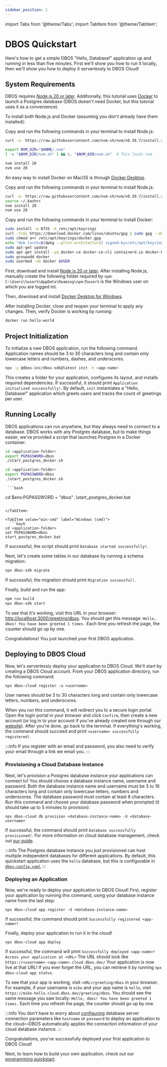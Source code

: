 ```yaml
---
sidebar_position: 1
---
```


import Tabs from '@theme/Tabs';
import TabItem from '@theme/TabItem';

# DBOS Quickstart

Here's how to get a simple DBOS "Hello, Database!" application up and running in less than five minutes.
First we'll show you how to run it locally, then we'll show you how to deploy it serverlessly to DBOS Cloud!

## System Requirements

DBOS requires [Node.js 20 or later](https://nodejs.org/en).
Additionally, this tutorial uses [Docker](https://www.docker.com/) to launch a Postgres database (DBOS doesn't need Docker, but this tutorial uses it as a convenience).

To install both Node.js and Docker (assuming you don't already have them installed):

<Tabs groupId="operating-systems">
  <TabItem value="mac" label="macOS">
	  
Copy and run the following commands in your terminal to install Node.js:

   ```bash
curl -o- https://raw.githubusercontent.com/nvm-sh/nvm/v0.39.7/install.sh | bash

export NVM_DIR="$HOME/.nvm"
[ -s "$NVM_DIR/nvm.sh" ] && \. "$NVM_DIR/nvm.sh"  # This loads nvm

nvm install 20
nvm use 20
   ```

   An easy way to install Docker on MacOS is through [Docker Desktop](https://docs.docker.com/desktop/install/mac-install/).
   
  </TabItem>
  <TabItem value="ubuntu" label="Ubuntu">
	  
  Copy and run the following commands in your terminal to install Node.js:
  
   ```bash
curl -o- https://raw.githubusercontent.com/nvm-sh/nvm/v0.39.7/install.sh | bash
source ~/.bashrc
nvm install 20
nvm use 20
   ```

  Copy and run the following commands in your terminal to install Docker:
  
   ```bash
sudo install -m 0755 -d /etc/apt/keyrings
curl -fsSL https://download.docker.com/linux/ubuntu/gpg | sudo gpg --dearmor -o /etc/apt/keyrings/docker.gpg
sudo chmod a+r /etc/apt/keyrings/docker.gpg
echo "deb [arch=$(dpkg --print-architecture) signed-by=/etc/apt/keyrings/docker.gpg] https://download.docker.com/linux/ubuntu $(. /etc/os-release && echo "$VERSION_CODENAME") stable" | sudo tee /etc/apt/sources.list.d/docker.list > /dev/null
sudo apt-get update
sudo apt-get install -yq docker-ce docker-ce-cli containerd.io docker-buildx-plugin docker-compose-plugin
sudo groupadd docker
sudo usermod -aG docker $USER
   ```

  </TabItem>
  <TabItem value="win-ps" label="Windows">

   First, download and install [Node.js 20 or later](https://nodejs.org/en).
   After installing Node.js, manually create the following folder required by `npm`: `C:\Users\%user%\AppData\Roaming\npm`
   (`%user%` is the Windows user on which you are logged in).

   Then, download and install [Docker Desktop for Windows](https://docs.docker.com/desktop/install/windows-install/).
  </TabItem>
   
</Tabs>

After installing Docker, close and reopen your terminal to apply any changes. Then, verify Docker is working by running:

   ```bash
docker run hello-world
   ```

## Project Initialization

To initialize a new DBOS application, run the following command.
Application names should be 3 to 30 characters long and contain only lowercase letters and numbers, dashes, and underscores.

   ```bash
npx -y @dbos-inc/dbos-sdk@latest init -n <app-name>
   ```

This creates a folder for your application, configures its layout, and installs required dependencies.
If successful, it should print `Application initialized successfully!`.
By default, `init` instantiates a "Hello, Database!" application which greets users and tracks the count of greetings per user.

## Running Locally

DBOS applications can run anywhere, but they always need to connect to a database.
DBOS works with any Postgres database, but to make things easier, we've provided a script that launches Postgres in a Docker container:

<Tabs groupId="operating-systems">
  <TabItem value="mac" label="macOS">
	  
   ```bash
cd <application-folder>
export PGPASSWORD=dbos
./start_postgres_docker.sh
   ```
  </TabItem>
    <TabItem value="ubuntu" label="Ubuntu">
	    
   ```bash
cd <application-folder>
export PGPASSWORD=dbos
./start_postgres_docker.sh
   ```
  </TabItem>
  
  <TabItem value="win-ps" label="Windows (PowerShell)">
  
     ```bash
cd <application-folder>
$env:PGPASSWORD = "dbos"
.\start_postgres_docker.bat
   ```
  
  </TabItem>
  
  <TabItem value="win-cmd" label="Windows (cmd)">
     ```bash
cd <application-folder>
set PGPASSWORD=dbos
start_postgres_docker.bat
   ```
  
  </TabItem>
</Tabs>

If successful, the script should print `Database started successfully!`.

Next, let's create some tables in our database by running a schema migration:

   ```bash
npx dbos-sdk migrate
   ```

If successful, the migration should print `Migration successful!`.

Finally, build and run the app:

   ```bash
npm run build
npx dbos-sdk start
   ```

To see that it's working, visit this URL in your browser: [http://localhost:3000/greeting/dbos](http://localhost:3000/greeting/dbos).  You should get this message: `Hello, dbos! You have been greeted 1 times.` Each time you refresh the page, the counter should go up by one.

Congratulations!  You just launched your first DBOS application.

## Deploying to DBOS Cloud

Now, let's serverlessly deploy your application to DBOS Cloud.
We'll start by creating a DBOS Cloud account.
From your DBOS application directory, run the following command:

```
npx dbos-cloud register -u <username>
```

User names should be 3 to 30 characters long and contain only lowercase letters, numbers, and underscores.

When you run this command, it will redirect you to a secure login portal.
Open the login portal in your browser and click `Confirm`, then create a new account (or log in to your account if you've already created one through our [website](https://dbos.dev)).
After you're done, go back to the terminal.
If everything's working, the command should succeed and print `<username> successfully registered!`.

:::info
If you register with an email and password, you also need to verify your email through a link we email you.
:::

### Provisioning a Cloud Database Instance

Next, let's provision a Postgres database instance your applications can connect to!
You should choose a database instance name, username and password.
Both the database instance name and username must be 3 to 16 characters long and contain only lowercase letters, numbers and underscores.
The database password must contain at least 8 characters.
Run this command and choose your database password when prompted (it should take up to 5 minutes to provision):

```
npx dbos-cloud db provision <database-instance-name> -U <database-username>
```

If successful, the command should print `Database successfully provisioned!`.
For more information on cloud database management, check out [our guide](../cloud-tutorials/database-management.md).

:::info
The Postgres database instance you just provisioned can host multiple independent databases for different applications.
By default, this quickstart application uses the `hello` database, but this is configurable in [`dbos-config.yaml`](../api-reference/configuration.md)
:::

### Deploying an Application

Now, we're ready to deploy your application to DBOS Cloud!
First, register your application by running this command, using your database instance name from the last step:

```
npx dbos-cloud app register -d <database-instance-name>
```

If successful, the command should print `Successfully registered <app-name>!`

Finally, deploy your application to run it in the cloud!

```
npx dbos-cloud app deploy
```

If successful, the command will print `Successfully deployed <app-name>! Access your application at <URL>`
The URL should look like `https://<username>-<app-name>.cloud.dbos.dev/`
Your application is now live at that URL!
If you ever forget the URL, you can retrieve it by running `npx dbos-cloud app status`.

To see that your app is working, visit `<URL>/greeting/dbos` in your browser.
For example, if your username is `mike` and your app name is `hello`, visit `https://mike-hello.cloud.dbos.dev/greeting/dbos`.
You should see the same message you saw locally: `Hello, dbos! You have been greeted 1 times.`
Each time you refresh the page, the counter should go up by one.

:::info
You don't have to worry about [configuring](../api-reference/configuration.md) database server connection parameters like `hostname` or `password` to deploy an application to the cloud&#8212;DBOS automatically applies the connection information of your cloud database instance.
:::

Congratulations, you've successfully deployed your first application to DBOS Cloud!

Next, to learn how to build your own application, check out our [programming quickstart](./quickstart-programming.md).
